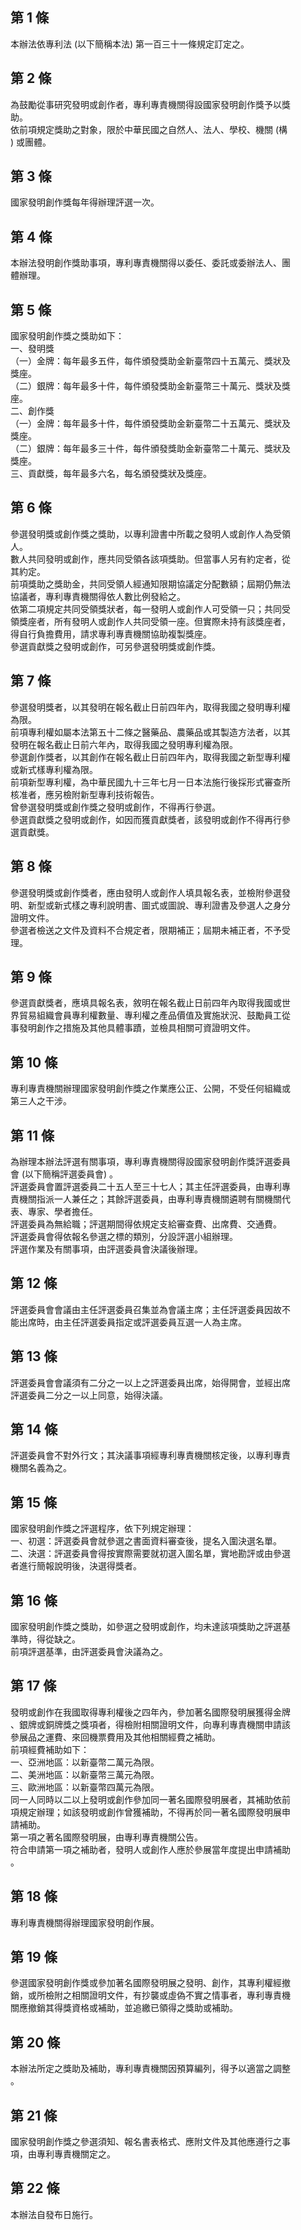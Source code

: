 第 1 條
-------
本辦法依專利法 (以下簡稱本法) 第一百三十一條規定訂定之。

第 2 條
-------
為鼓勵從事研究發明或創作者，專利專責機關得設國家發明創作獎予以獎  
助。  
依前項規定獎助之對象，限於中華民國之自然人、法人、學校、機關 (構  
) 或團體。

第 3 條
-------
國家發明創作獎每年得辦理評選一次。

第 4 條
-------
本辦法發明創作獎助事項，專利專責機關得以委任、委託或委辦法人、團  
體辦理。

第 5 條
-------
國家發明創作獎之獎助如下：  
一、發明獎  
（一）金牌：每年最多五件，每件頒發獎助金新臺幣四十五萬元、獎狀及  
      獎座。  
（二）銀牌：每年最多十件，每件頒發獎助金新臺幣三十萬元、獎狀及獎  
      座。  
二、創作獎  
（一）金牌：每年最多十件，每件頒發獎助金新臺幣二十五萬元、獎狀及  
      獎座。  
（二）銀牌：每年最多三十件，每件頒發獎助金新臺幣二十萬元、獎狀及  
      獎座。  
三、貢獻獎，每年最多六名，每名頒發獎狀及獎座。

第 6 條
-------
參選發明獎或創作獎之獎助，以專利證書中所載之發明人或創作人為受領  
人。  
數人共同發明或創作，應共同受領各該項獎助。但當事人另有約定者，從  
其約定。  
前項獎助之獎助金，共同受領人經通知限期協議定分配數額；屆期仍無法  
協議者，專利專責機關得依人數比例發給之。  
依第二項規定共同受領獎狀者，每一發明人或創作人可受領一只；共同受  
領獎座者，所有發明人或創作人共同受領一座。但實際未持有該獎座者，  
得自行負擔費用，請求專利專責機關協助複製獎座。  
參選貢獻獎之發明或創作，可另參選發明獎或創作獎。

第 7 條
-------
參選發明獎者，以其發明在報名截止日前四年內，取得我國之發明專利權  
為限。  
前項專利權如屬本法第五十二條之醫藥品、農藥品或其製造方法者，以其  
發明在報名截止日前六年內，取得我國之發明專利權為限。  
參選創作獎者，以其創作在報名截止日前四年內，取得我國之新型專利權  
或新式樣專利權為限。  
前項新型專利權，為中華民國九十三年七月一日本法施行後採形式審查所  
核准者，應另檢附新型專利技術報告。  
曾參選發明獎或創作獎之發明或創作，不得再行參選。  
參選貢獻獎之發明或創作，如因而獲貢獻獎者，該發明或創作不得再行參  
選貢獻獎。

第 8 條
-------
參選發明獎或創作獎者，應由發明人或創作人填具報名表，並檢附參選發  
明、新型或新式樣之專利說明書、圖式或圖說、專利證書及參選人之身分  
證明文件。  
參選者檢送之文件及資料不合規定者，限期補正；屆期未補正者，不予受  
理。

第 9 條
-------
參選貢獻獎者，應填具報名表，敘明在報名截止日前四年內取得我國或世  
界貿易組織會員專利權數量、專利權之產品價值及實施狀況、鼓勵員工從  
事發明創作之措施及其他具體事蹟，並檢具相關可資證明文件。

第 10 條
--------
專利專責機關辦理國家發明創作獎之作業應公正、公開，不受任何組織或  
第三人之干涉。

第 11 條
--------
為辦理本辦法評選有關事項，專利專責機關得設國家發明創作獎評選委員  
會 (以下簡稱評選委員會) 。  
評選委員會置評選委員二十五人至三十七人；其主任評選委員，由專利專  
責機關指派一人兼任之；其餘評選委員，由專利專責機關遴聘有關機關代  
表、專家、學者擔任。  
評選委員為無給職；評選期間得依規定支給審查費、出席費、交通費。  
評選委員會得依報名參選之標的類別，分設評選小組辦理。  
評選作業及有關事項，由評選委員會決議後辦理。

第 12 條
--------
評選委員會會議由主任評選委員召集並為會議主席；主任評選委員因故不  
能出席時，由主任評選委員指定或評選委員互選一人為主席。

第 13 條
--------
評選委員會會議須有二分之一以上之評選委員出席，始得開會，並經出席  
評選委員二分之一以上同意，始得決議。

第 14 條
--------
評選委員會不對外行文；其決議事項經專利專責機關核定後，以專利專責  
機關名義為之。

第 15 條
--------
國家發明創作獎之評選程序，依下列規定辦理：  
一、初選：評選委員會就參選之書面資料審查後，提名入圍決選名單。  
二、決選：評選委員會得按實際需要就初選入圍名單，實地勘評或由參選  
    者進行簡報說明後，決選得獎者。

第 16 條
--------
國家發明創作獎之獎助，如參選之發明或創作，均未達該項獎助之評選基  
準時，得從缺之。  
前項評選基準，由評選委員會決議為之。

第 17 條
--------
發明或創作在我國取得專利權後之四年內，參加著名國際發明展獲得金牌  
、銀牌或銅牌獎之獎項者，得檢附相關證明文件，向專利專責機關申請該  
參展品之運費、來回機票費用及其他相關經費之補助。  
前項經費補助如下：  
一、亞洲地區：以新臺幣二萬元為限。  
二、美洲地區：以新臺幣三萬元為限。  
三、歐洲地區：以新臺幣四萬元為限。  
同一人同時以二以上發明或創作參加同一著名國際發明展者，其補助依前  
項規定辦理；如該發明或創作曾獲補助，不得再於同一著名國際發明展申  
請補助。  
第一項之著名國際發明展，由專利專責機關公告。  
符合申請第一項之補助者，發明人或創作人應於參展當年度提出申請補助  
。

第 18 條
--------
專利專責機關得辦理國家發明創作展。

第 19 條
--------
參選國家發明創作獎或參加著名國際發明展之發明、創作，其專利權經撤  
銷，或所檢附之相關證明文件，有抄襲或虛偽不實之情事者，專利專責機  
關應撤銷其得獎資格或補助，並追繳已領得之獎助或補助。

第 20 條
--------
本辦法所定之獎助及補助，專利專責機關因預算編列，得予以適當之調整  
。

第 21 條
--------
國家發明創作獎之參選須知、報名書表格式、應附文件及其他應遵行之事  
項，由專利專責機關定之。

第 22 條
--------
本辦法自發布日施行。

